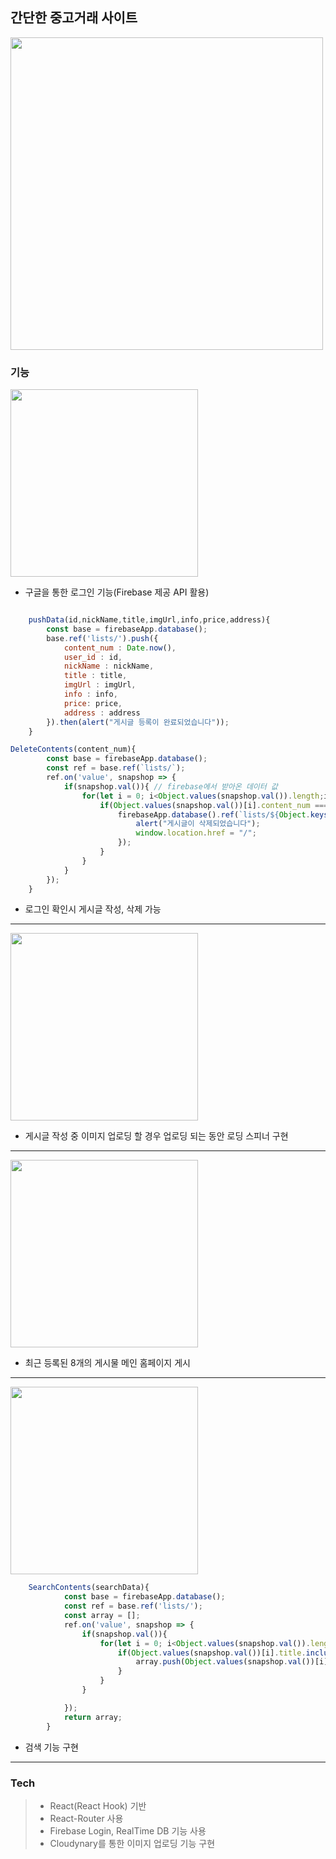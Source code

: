 ## 간단한 중고거래 사이트

<img src = "https://user-images.githubusercontent.com/70279943/103325323-afca1500-4a8e-11eb-92eb-4d02e7d64120.PNG" width = "500px"> 

### 기능 
<img src ="https://user-images.githubusercontent.com/70279943/103325229-34686380-4a8e-11eb-956a-22e180df428e.PNG" width = "300px" /> 

* 구글을 통한 로그인 기능(Firebase 제공 API 활용)

```js

    pushData(id,nickName,title,imgUrl,info,price,address){
        const base = firebaseApp.database();
        base.ref('lists/').push({
            content_num : Date.now(),
            user_id : id,
            nickName : nickName,
            title : title,
            imgUrl : imgUrl,
            info : info,
            price: price,
            address : address
        }).then(alert("게시글 등록이 완료되었습니다"));
    }
```

```js
DeleteContents(content_num){
        const base = firebaseApp.database();
        const ref = base.ref(`lists/`);
        ref.on('value', snapshop => {
            if(snapshop.val()){ // firebase에서 받아온 데이터 값
                for(let i = 0; i<Object.values(snapshop.val()).length;i++){
                    if(Object.values(snapshop.val())[i].content_num === content_num){ //받아온 데이터 값의 content_num이 삭제할 content_num과 같을경우 삭제
                        firebaseApp.database().ref(`lists/${Object.keys(snapshop.val())[i]}`).remove().then(()=>{
                            alert("게시글이 삭제되었습니다");
                            window.location.href = "/";
                        });
                    }
                }
            }
        });
    }
```
* 로그인 확인시 게시글 작성, 삭제 가능

___

<img src ="https://user-images.githubusercontent.com/70279943/103325235-39c5ae00-4a8e-11eb-80cc-bf2946c6e348.PNG" width = "300px">

*  게시글 작성 중 이미지 업로딩 할 경우 업로딩 되는 동안 로딩 스피너 구현 
___
<img src ="https://user-images.githubusercontent.com/70279943/103325236-3b8f7180-4a8e-11eb-9a7c-e8bfd69d9973.PNG" width = "300px"> 

* 최근 등록된 8개의 게시물 메인 홈페이지 게시
___
<img src ="https://user-images.githubusercontent.com/70279943/103325279-6a0d4c80-4a8e-11eb-8293-717b11a45918.PNG" width = "300px"> 

```js
    SearchContents(searchData){
            const base = firebaseApp.database();
            const ref = base.ref('lists/');
            const array = [];
            ref.on('value', snapshop => {
                if(snapshop.val()){
                    for(let i = 0; i<Object.values(snapshop.val()).length;i++){
                        if(Object.values(snapshop.val())[i].title.includes(searchData)){  //title에 searchData를 포함하는 오브젝트를 array에 저장
                            array.push(Object.values(snapshop.val())[i]);
                        }
                    }
                }

            });
            return array;
        }
```

* 검색 기능 구현
___
### Tech
>* React(React Hook) 기반
>* React-Router 사용
>* Firebase Login, RealTime DB 기능 사용
>* Cloudynary를 통한 이미지 업로딩 기능 구현

